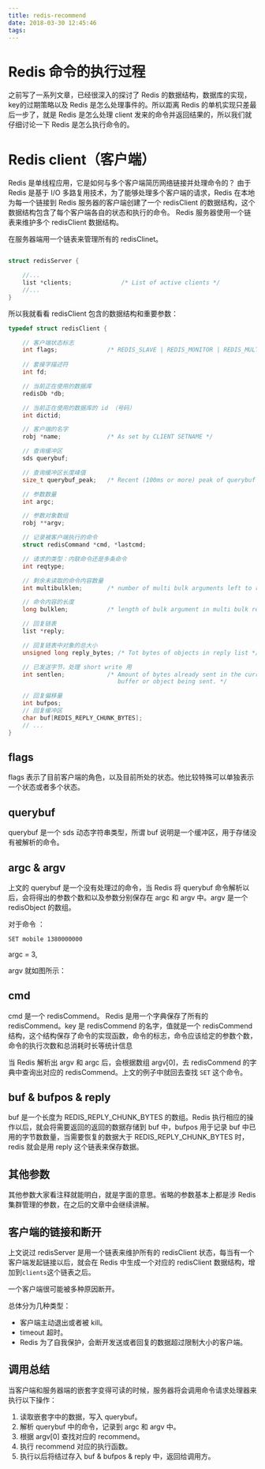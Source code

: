 ```yaml
---
title: redis-recommend
date: 2018-03-30 12:45:46
tags:
---
```



# Redis 命令的执行过程

之前写了一系列文章，已经很深入的探讨了 Redis 的数据结构，数据库的实现，key的过期策略以及 Redis 是怎么处理事件的。所以距离 Redis 的单机实现只差最后一步了，就是 Redis 是怎么处理 client 发来的命令并返回结果的，所以我们就仔细讨论一下 Redis 是怎么执行命令的。

# Redis client（客户端）

Redis 是单线程应用，它是如何与多个客户端简历网络链接并处理命令的？
由于 Redis 是基于 I/O 多路复用技术，为了能够处理多个客户端的请求，Redis 在本地为每一个链接到 Redis 服务器的客户端创建了一个 redisClient 的数据结构，这个数据结构包含了每个客户端各自的状态和执行的命令。 Redis 服务器使用一个链表来维护多个 redisClient 数据结构。

在服务器端用一个链表来管理所有的 redisClinet。

```c

struct redisServer {

    //...
    list *clients;              /* List of active clients */
    //...
}
```

所以我就看看 redisClient 包含的数据结构和重要参数：

```c
typedef struct redisClient {

    // 客户端状态标志
    int flags;              /* REDIS_SLAVE | REDIS_MONITOR | REDIS_MULTI ... */
    
    // 套接字描述符
    int fd;

    // 当前正在使用的数据库
    redisDb *db;

    // 当前正在使用的数据库的 id （号码）
    int dictid;

    // 客户端的名字
    robj *name;             /* As set by CLIENT SETNAME */

    // 查询缓冲区
    sds querybuf;

    // 查询缓冲区长度峰值
    size_t querybuf_peak;   /* Recent (100ms or more) peak of querybuf size */

    // 参数数量
    int argc;

    // 参数对象数组
    robj **argv;

    // 记录被客户端执行的命令
    struct redisCommand *cmd, *lastcmd;

    // 请求的类型：内联命令还是多条命令
    int reqtype;

    // 剩余未读取的命令内容数量
    int multibulklen;       /* number of multi bulk arguments left to read */

    // 命令内容的长度
    long bulklen;           /* length of bulk argument in multi bulk request */

    // 回复链表
    list *reply;

    // 回复链表中对象的总大小
    unsigned long reply_bytes; /* Tot bytes of objects in reply list */

    // 已发送字节，处理 short write 用
    int sentlen;            /* Amount of bytes already sent in the current
                               buffer or object being sent. */

    // 回复偏移量
    int bufpos;
    // 回复缓冲区
    char buf[REDIS_REPLY_CHUNK_BYTES];
    // ...
}

```

## flags

flags 表示了目前客户端的角色，以及目前所处的状态。他比较特殊可以单独表示一个状态或者多个状态。

## querybuf

querybuf 是一个 sds 动态字符串类型，所谓 buf 说明是一个缓冲区，用于存储没有被解析的命令。 

## argc & argv 

上文的 querybuf 是一个没有处理过的命令，当 Redis 将 querybuf 命令解析以后，会将得出的参数个数和以及参数分别保存在 argc 和 argv 中。argv 是一个 redisObject 的数组。

对于命令 ：
```bash
SET mobile 1380000000
```
argc = 3,

argv 就如图所示：

## cmd

cmd 是一个 redisCommend。 Redis 是用一个字典保存了所有的 redisCommend。key 是 redisCommend 的名字，值就是一个 redisCommend 结构，这个结构保存了命令的实现函数，命令的标志，命令应该给定的参数个数，命令的执行次数和总消耗时长等统计信息

当 Redis 解析出 argv 和 argc 后，会根据数组 argv[0]，去 redisCommend 的字典中查询出对应的 redisCommend。上文的例子中就回去查找 `SET` 这个命令。

## buf & bufpos & reply

buf 是一个长度为 REDIS_REPLY_CHUNK_BYTES 的数组。Redis 执行相应的操作以后，就会将需要返回的返回的数据存储到 buf 中，bufpos 用于记录 buf 中已用的字节数数量，当需要恢复的数据大于 REDIS_REPLY_CHUNK_BYTES 时，redis 就会是用 reply 这个链表来保存数据。

## 其他参数

其他参数大家看注释就能明白，就是字面的意思。省略的参数基本上都是涉 Redis 集群管理的参数，在之后的文章中会继续讲解。

## 客户端的链接和断开

上文说过 redisServer 是用一个链表来维护所有的 redisClient 状态，每当有一个客户端发起链接以后，就会在 Redis 中生成一个对应的 redisClient 数据结构，增加到`clients`这个链表之后。

一个客户端很可能被多种原因断开。

总体分为几种类型：

* 客户端主动退出或者被 kill。
* timeout 超时。
* Redis 为了自我保护，会断开发送或者回复的数据超过限制大小的客户端。

## 调用总结

当客户端和服务器端的嵌套字变得可读的时候，服务器将会调用命令请求处理器来执行以下操作：

1. 读取嵌套字中的数据，写入 querybuf。
2. 解析 querybuf 中的命令，记录到 argc 和 argv 中。
3. 根据 argv[0] 查找对应的 recommend。
4. 执行 recommend 对应的执行函数。
5. 执行以后将结过存入 buf & bufpos & reply 中，返回给调用方。
 

